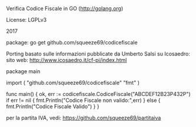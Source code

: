 Verifica Codice Fiscale in GO (http://golang.org)

License: LGPLv3

2017

package: go get github.com/squeeze69/codicefiscale

Porting basato sulle informazioni pubblicate da Umberto Salsi su Icosaedro:
sito web: http://www.icosaedro.it/cf-pi/index.html

package main

import (
	"github.com/squeeze69/codicefiscale"
	"fmt"
)

func main() {
	ok, err := codicefiscale.CodiceFiscale("ABCDEF12B23P432P")
	if err != nil {
		fmt.Println("Codice Fiscale non valido:",err)
	} else {
		fmt.Println("Codice Fiscale Valido")
	}
}

per la partita IVA, vedi: https://github.com/squeeze69/partitaiva
